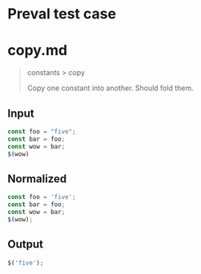 # Preval test case

# copy.md

> constants > copy
>
> Copy one constant into another. Should fold them.

## Input

`````js filename=intro
const foo = "five";
const bar = foo;
const wow = bar;
$(wow)
`````

## Normalized

`````js filename=intro
const foo = 'five';
const bar = foo;
const wow = bar;
$(wow);
`````

## Output

`````js filename=intro
$('five');
`````
